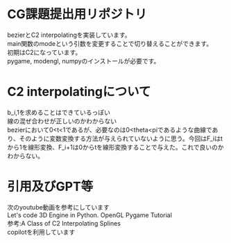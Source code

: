 # CG課題提出用リポジトリ
bezierとC2 interpolatingを実装しています。  
main関数のmodeという引数を変更することで切り替えることができます。  
初期はC2になっています。  
pygame, modengl, numpyのインストールが必要です。  

# C2 interpolatingについて
b_i,1を求めることはできているっぽい  
線の混ぜ合わせが正しいのかわからない  
bezierにおいて0<t<1であるが、必要なのは0<theta<piであるような曲線であり、そのように変数変換する方法が与えられていないように思う。今回はF_iはtから1を線形変換、F_i+1は0からtを線形変換することで与えた。これで良いのかわからない。

# 引用及びGPT等
次のyoutube動画を参考にしています  
Let's code 3D Engine in Python. OpenGL Pygame Tutorial  
参考:A Class of C2 Interpolating Splines  
copilotを利用しています  
